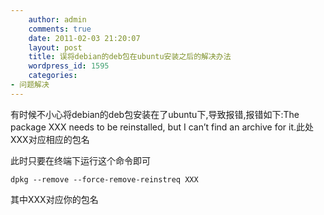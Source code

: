 ```yaml
---
    author: admin
    comments: true
    date: 2011-02-03 21:20:07
    layout: post
    title: 误将debian的deb包在ubuntu安装之后的解决办法
    wordpress_id: 1595
    categories:
- 问题解决
---
```


有时候不小心将debian的deb包安装在了ubuntu下,导致报错,报错如下:The package XXX needs to be reinstalled, but I can’t find an archive for it.此处XXX对应相应的包名

此时只要在终端下运行这个命令即可

    dpkg --remove --force-remove-reinstreq XXX

其中XXX对应你的包名
